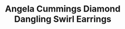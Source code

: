 ---
title: Angela Cummings Diamond Dangling Swirl Earrings
description: |
  Swirls of Diamonds flow artfully like rolling waves in these elegant drop earrings, culminating in silvery South Sea Pearls.
specs: |
  14.0mm South Sea Cultured Pearls with 5.46 carats of White Diamonds, set in Platinum and 18K White Gold.
images:
  - image_path: /uploads/angela-cummings-for-assael-diamond-dangling-swirl-earrings.png
_category:
order: 6
tags:
  - earrings
---